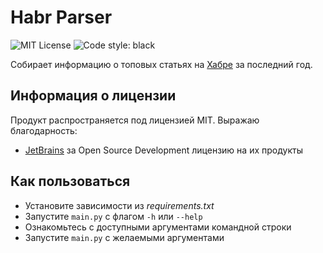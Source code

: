 # Habr Parser
![MIT License](https://img.shields.io/github/license/JustKappaMan/Habr-Parser)
![Code style: black](https://img.shields.io/badge/code%20style-black-black)

Собирает информацию о топовых статьях на [Хабре](https://habr.com/) за последний год.
## Информация о лицензии
Продукт распространяется под лицензией MIT.
Выражаю благодарность:
* [JetBrains](https://www.jetbrains.com/community/opensource) за Open Source Development лицензию на их продукты
## Как пользоваться
* Установите зависимости из _requirements.txt_
* Запустите `main.py` с флагом `-h` или `--help`
* Ознакомьтесь с доступными аргументами командной строки
* Запустите `main.py` с желаемыми аргументами